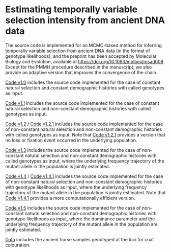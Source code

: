 # Estimating temporally variable selection intensity from ancient DNA data
The source code is implemented for an MCMC-based method for inferring temporally variable selection from ancient DNA data (in the format of genotype likelihoods), and the preprint has been accepted by Molecular Biology and Evolution, available at https://doi.org/10.1093/molbev/msad008. Except for the PMMH procedure described in the manuscript, we also provide an adaptive version that improves the convergence of the chain.

[Code v1.0](https://github.com/zhangyi-he/WFM-1L-DiffusApprox-PMMH/tree/main/Code%20v1.0) includes the source code implemented for the case of constant natural selection and constant demographic histories with called genotypes as input.

[Code v1.1](https://github.com/zhangyi-he/WFM-1L-DiffusApprox-PMMH/tree/main/Code%20v1.1) includes the source code implemented for the case of constant natural selection and non-constant demographic histories with called genotypes as input.

[Code v1.2](https://github.com/zhangyi-he/WFM-1L-DiffusApprox-PMMH/tree/main/Code%20v1.2) / [Code v1.2.1](https://github.com/zhangyi-he/WFM-1L-DiffusApprox-PMMH/tree/main/Code%20v1.2.1) includes the source code implemented for the case of non-constant natural selection and non-constant demographic histories with called genotypes as input. Note that [Code v1.2.1](https://github.com/zhangyi-he/WFM-1L-DiffusApprox-PMMH/tree/main/Code%20v1.2.1) provides a version that no loss or fixation event occurred in the underlying population.

[Code v1.3](https://github.com/zhangyi-he/WFM-1L-DiffusApprox-PMMH/tree/main/Code%20v1.3) includes the source code implemented for the case of non-constant natural selection and non-constant demographic histories with called genotypes as input, where the underlying frequency trajectory of the mutant allele in the population is jointly estimated.

[Code v1.4](https://github.com/zhangyi-he/WFM-1L-DiffusApprox-PMMH/tree/main/Code%20v1.4) / [Code v1.4.1](https://github.com/zhangyi-he/WFM-1L-DiffusApprox-PMMH/tree/main/Code%20v1.4.1) includes the source code implemented for the case of non-constant natural selection and non-constant demographic histories with genotype likelihoods as input, where the underlying frequency trajectory of the mutant allele in the population is jointly estimated. Note that [Code v1.4.1](https://github.com/zhangyi-he/WFM-1L-DiffusApprox-PMMH/tree/main/Code%20v1.4.1) provides a more computationally efficient version.

[Code v1.5](https://github.com/zhangyi-he/WFM-1L-DiffusApprox-PMMH/tree/main/Code%20v1.5) includes the source code implemented for the case of non-constant natural selection and non-constant demographic histories with genotype likelihoods as input, where the dominance parameter and the underlying frequency trajectory of the mutant allele in the population are jointly estimated.

[Data](https://github.com/zhangyi-he/WFM-1L-DiffusApprox-PMMH/tree/main/Data) includes the ancient horse samples genotyped at the loci for coat colouration.

